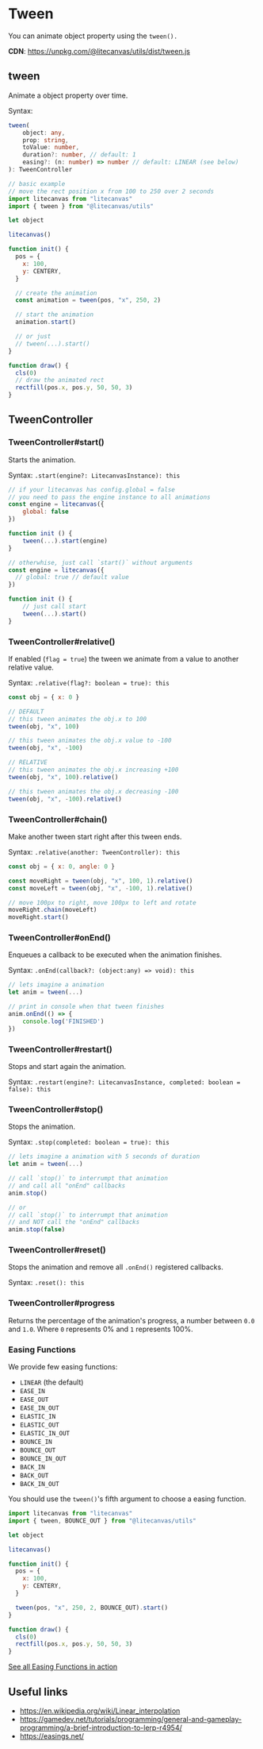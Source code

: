 # Tween

You can animate object property using the `tween().`

**CDN**: https://unpkg.com/@litecanvas/utils/dist/tween.js

## tween

Animate a object property over time.

Syntax:

```ts
tween(
    object: any,
    prop: string,
    toValue: number,
    duration?: number, // default: 1
    easing?: (n: number) => number // default: LINEAR (see below)
): TweenController
```

```js
// basic example
// move the rect position x from 100 to 250 over 2 seconds
import litecanvas from "litecanvas"
import { tween } from "@litecanvas/utils"

let object

litecanvas()

function init() {
  pos = {
    x: 100,
    y: CENTERY,
  }

  // create the animation
  const animation = tween(pos, "x", 250, 2)

  // start the animation
  animation.start()

  // or just
  // tween(...).start()
}

function draw() {
  cls(0)
  // draw the animated rect
  rectfill(pos.x, pos.y, 50, 50, 3)
}
```

## TweenController

### TweenController#start()

Starts the animation.

Syntax: `.start(engine?: LitecanvasInstance): this`

```js
// if your litecanvas has config.global = false
// you need to pass the engine instance to all animations
const engine = litecanvas({
    global: false
})

function init () {
    tween(...).start(engine)
}
```

```js
// otherwhise, just call `start()` without arguments
const engine = litecanvas({
  // global: true // default value
})

function init () {
    // just call start
    tween(...).start()
}
```

### TweenController#relative()

If enabled (`flag = true`) the tween we animate from a value to another relative value.

Syntax: `.relative(flag?: boolean = true): this`

```js
const obj = { x: 0 }

// DEFAULT
// this tween animates the obj.x to 100
tween(obj, "x", 100)

// this tween animates the obj.x value to -100
tween(obj, "x", -100)

// RELATIVE
// this tween animates the obj.x increasing +100
tween(obj, "x", 100).relative()

// this tween animates the obj.x decreasing -100
tween(obj, "x", -100).relative()
```

### TweenController#chain()

Make another tween start right after this tween ends.

Syntax: `.relative(another: TweenController): this`

```js
const obj = { x: 0, angle: 0 }

const moveRight = tween(obj, "x", 100, 1).relative()
const moveLeft = tween(obj, "x", -100, 1).relative()

// move 100px to right, move 100px to left and rotate
moveRight.chain(moveLeft)
moveRight.start()
```

### TweenController#onEnd()

Enqueues a callback to be executed when the animation finishes.

Syntax: `.onEnd(callback?: (object:any) => void): this`

```js
// lets imagine a animation
let anim = tween(...)

// print in console when that tween finishes
anim.onEnd(() => {
    console.log('FINISHED')
})
```

### TweenController#restart()

Stops and start again the animation.

Syntax: `.restart(engine?: LitecanvasInstance, completed: boolean = false): this`

### TweenController#stop()

Stops the animation.

Syntax: `.stop(completed: boolean = true): this`

```js
// lets imagine a animation with 5 seconds of duration
let anim = tween(...)

// call `stop()` to interrumpt that animation
// and call all "onEnd" callbacks
anim.stop()

// or
// call `stop()` to interrumpt that animation
// and NOT call the "onEnd" callbacks
anim.stop(false)
```

### TweenController#reset()

Stops the animation and remove all `.onEnd()` registered callbacks.

Syntax: `.reset(): this`

### TweenController#progress

Returns the percentage of the animation's progress, a number between `0.0` and `1.0`. Where `0` represents 0% and `1` represents 100%.

### Easing Functions

We provide few easing functions:

- `LINEAR` (the default)
- `EASE_IN`
- `EASE_OUT`
- `EASE_IN_OUT`
- `ELASTIC_IN`
- `ELASTIC_OUT`
- `ELASTIC_IN_OUT`
- `BOUNCE_IN`
- `BOUNCE_OUT`
- `BOUNCE_IN_OUT`
- `BACK_IN`
- `BACK_OUT`
- `BACK_IN_OUT`

You should use the `tween()`'s fifth argument to choose a easing function.

```js
import litecanvas from "litecanvas"
import { tween, BOUNCE_OUT } from "@litecanvas/utils"

let object

litecanvas()

function init() {
  pos = {
    x: 100,
    y: CENTERY,
  }

  tween(pos, "x", 250, 2, BOUNCE_OUT).start()
}

function draw() {
  cls(0)
  rectfill(pos.x, pos.y, 50, 50, 3)
}
```

[See all Easing Functions in action](https://litecanvas.js.org?c=eJylVEtvGjEQvvMrJpy8zXZD2vSCRCVKaYMaEakh6qGqKrM24Nax0a43sIry3zt%2BLSyQ9lCJRfP2fPONXRkhy2wp9ZxKknQ6uValAU5LoZYlDOCpA3AzmY6HX1OUxsO78c%2FJtBFv72d75ka9Gd7NJqMYGLQjZ7R8uL2fjmLZoBy6GsNw9CVGWrFt9upzC8SUPnDEcTv%2FxXOT%2FeZ1SQK6pBX3qVK5EVrtYh%2BprPhetOQxdlQVBVcGQ3vNxFCRwvCcqkdaEju2jWBm1Ye3vZ5tkVZGlzmVvA8LKkuOfeK4F%2FFUoYQhiRs3qwoaOrlEFX%2FaNRTYwFJKPLiIPqhKytQZt33oeakO0nMH%2F0pDC5v5yHNy2eslaOKKBcO3ycfZNbwGdKRwPZ58vp55LbGpTOfVA8LM5prVGV2vMXG0EpIRd0zjzgtODZ%2FxrZlqxkl3RtdgNOQrqpYczIrD2E0N4ojPuraNBIna4a%2FWDIsQZvwMxAKIR501aBMouKkK1Wkmkm0RiEOYbXfGJgGdZsO58v16rx9Rd9v1AkLKtl6MYw%2BO1lJ8b%2FH%2Bw3afuXMJTzonTs60GitGkNDB%2B0DaieYseZan%2FRJ1g6hG40vt13vt1%2F%2FZ%2Fj4LrKAbsmPg7G8U5LIkbp%2BkUNztOrlySC4uXB3HvF8%2FihtnNWzXJooiJ4G1NIJN8Z6k8C6Jfk9MABh9B8V9W5yF2YTUhZAy7g5WiHNN4c1REQrrQi8LXpYwpwV%2BpS2mwJYqMMuVwiz8%2Bavy6pjpWCGFq1M9Kvv86AXk4cnwTECcuOUYL4495BK%2F3ZN1QFmbJmMvIwtEtQLPzwN1Bw%2FVYHCwEpnkamlWSdjO43fNvh8v3cPTG40rpdck%2Bde2I5I%2FARL3JQ%3D%3D)

## Useful links

- https://en.wikipedia.org/wiki/Linear_interpolation
- https://gamedev.net/tutorials/programming/general-and-gameplay-programming/a-brief-introduction-to-lerp-r4954/
- https://easings.net/
